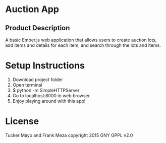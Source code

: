 Auction App
===========
Product Description
-------------------
A basic Ember.js web application that allows users to create auction lots, add items and details for each item, and search through the lots and items.

Setup Instructions
==================
1. Download project folder
2. Open terminal
3. $ python -m SimpleHTTPServer
4. Go to localhost:8000 in web browser
5. Enjoy playing around with this app!

License
=======
Tucker Mayo and Frank Meza copyright 2015 GNY GPPL v2.0
